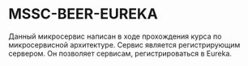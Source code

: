# MSSC-BEER-EUREKA

Данный микросервис написан в ходе прохождения курса по микросервисной архитектуре.
Сервис является регистрирующим сервером.
Он позволяет сервисам, регистрироваться в Eureka.

